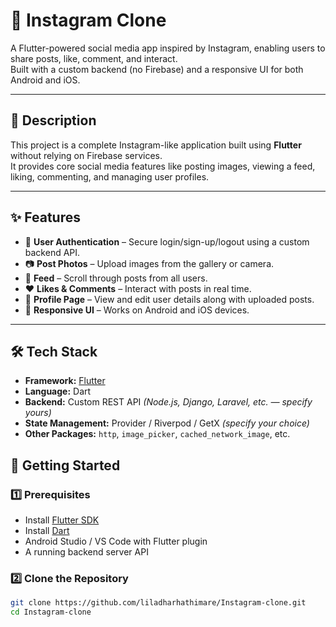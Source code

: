 # 📸 Instagram Clone

A Flutter-powered social media app inspired by Instagram, enabling users to share posts, like, comment, and interact.  
Built with a custom backend (no Firebase) and a responsive UI for both Android and iOS.

---

## 📝 Description

This project is a complete Instagram-like application built using **Flutter** without relying on Firebase services.  
It provides core social media features like posting images, viewing a feed, liking, commenting, and managing user profiles.

---

## ✨ Features

- 🔐 **User Authentication** – Secure login/sign-up/logout using a custom backend API.
- 📷 **Post Photos** – Upload images from the gallery or camera.
- 📰 **Feed** – Scroll through posts from all users.
- ❤️ **Likes & Comments** – Interact with posts in real time.
- 👤 **Profile Page** – View and edit user details along with uploaded posts.
- 📱 **Responsive UI** – Works on Android and iOS devices.

---

## 🛠 Tech Stack

- **Framework:** [Flutter](https://flutter.dev)
- **Language:** Dart
- **Backend:** Custom REST API *(Node.js, Django, Laravel, etc. — specify yours)*
- **State Management:** Provider / Riverpod / GetX *(specify your choice)*
- **Other Packages:** `http`, `image_picker`, `cached_network_image`, etc.



## 🚀 Getting Started

### 1️⃣ Prerequisites
- Install [Flutter SDK](https://flutter.dev/docs/get-started/install)
- Install [Dart](https://dart.dev/get-dart)
- Android Studio / VS Code with Flutter plugin
- A running backend server API

### 2️⃣ Clone the Repository
```bash
git clone https://github.com/liladharhathimare/Instagram-clone.git
cd Instagram-clone

